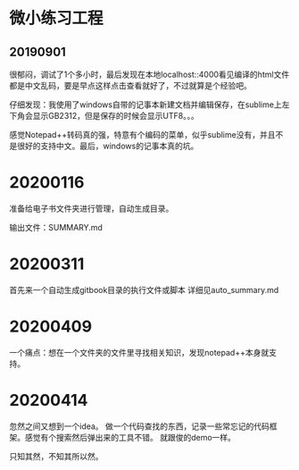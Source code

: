 # 微小练习工程

## 20190901
很郁闷，调试了1个多小时，最后发现在本地localhost::4000看见编译的html文件都是中文乱码，要是早点这样点击查看就好了，不过就算是个经验吧。

仔细发现：我使用了windows自带的记事本新建文档并编辑保存，在sublime上左下角会显示GB2312，但是保存的时候会显示UTF8。。。

感觉Notepad++转码真的强，特意有个编码的菜单，似乎sublime没有，并且不是很好的支持中文。最后，windows的记事本真的坑。



# 20200116

准备给电子书文件夹进行管理，自动生成目录。

输出文件：SUMMARY.md



# 20200311
首先来一个自动生成gitbook目录的执行文件或脚本
详细见auto_summary.md

# 20200409
一个痛点：想在一个文件夹的文件里寻找相关知识，发现notepad++本身就支持。

# 20200414
忽然之间又想到一个idea。
做一个代码查找的东西，记录一些常忘记的代码框架。感觉有个搜索然后弹出来的工具不错。
就跟俊的demo一样。


只知其然，不知其所以然。






